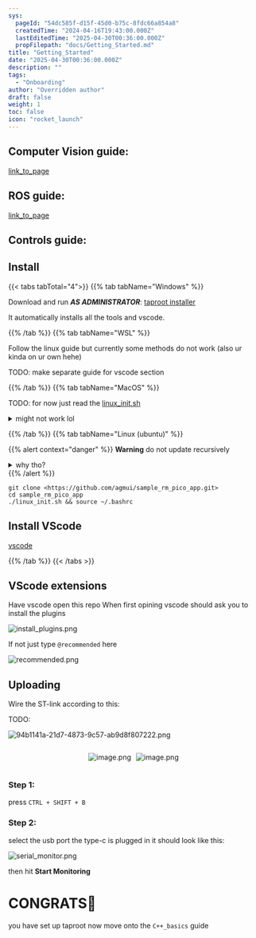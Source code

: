 ```yaml
---
sys:
  pageId: "54dc585f-d15f-45d0-b75c-8fdc66a854a8"
  createdTime: "2024-04-16T19:43:00.000Z"
  lastEditedTime: "2025-04-30T00:36:00.000Z"
  propFilepath: "docs/Getting_Started.md"
title: "Getting_Started"
date: "2025-04-30T00:36:00.000Z"
description: ""
tags:
  - "Onboarding"
author: "Overridden author"
draft: false
weight: 1
toc: false
icon: "rocket_launch"
---
```


## Computer Vision guide:

[link_to_page](86d45bc0-388b-4d26-8848-44f255f73d0e)

## ROS guide:

[link_to_page](3c76c1de-ec8f-46d6-8b0a-294005edc2d5)

## Controls guide:

## Install

{{< tabs tabTotal="4">}}
{{% tab tabName="Windows" %}}

Download and run _**AS ADMINISTRATOR**_: [taproot installer](https://github.com/Thornbots/TeachingFreshies/releases/tag/1.0)

It automatically installs all the tools and vscode.

{{% /tab %}}
{{% tab tabName="WSL" %}}

Follow the linux guide but currently some methods do not work (also ur kinda on ur own hehe)

TODO: make separate guide for vscode section

{{% /tab %}}
{{% tab tabName="MacOS" %}}

TODO: for now just read the [linux_init.sh](https://github.com/agmui/sample_rm_pico_app/blob/main/linux_init.sh)

<details>
<summary>might not work lol</summary>

`brew install libusb pkg-config`

Next install: [vscode](https://code.visualstudio.com/Download)

</details>

{{% /tab %}}
{{% tab tabName="Linux (ubuntu)" %}}

{{% alert context="danger" %}}
**Warning** do not update recursively
<details>
<summary>why tho?</summary>
There are some submodules that may go on for a while (like tinyusb) and I highly
recommend you don't need to get them.
If you want to see what submodules I update just look in `linux_init.sh`
</details>
{{% /alert %}}

```shell
git clone <https://github.com/agmui/sample_rm_pico_app.git>
cd sample_rm_pico_app
./linux_init.sh && source ~/.bashrc
```

## Install VScode

[vscode](https://code.visualstudio.com/Download)

{{% /tab %}}
{{< /tabs >}}

## VScode extensions

Have vscode open this repo
When first opining vscode should ask you to install the plugins

![install_plugins.png](https://prod-files-secure.s3.us-west-2.amazonaws.com/d518164a-d88e-44d1-a4ee-3adb3bd8bce0/89bd30f0-1825-4e77-867b-0a41ce370880/install_plugins.png?X-Amz-Algorithm=AWS4-HMAC-SHA256&X-Amz-Content-Sha256=UNSIGNED-PAYLOAD&X-Amz-Credential=ASIAZI2LB466S4VICT3G%2F20250813%2Fus-west-2%2Fs3%2Faws4_request&X-Amz-Date=20250813T034359Z&X-Amz-Expires=3600&X-Amz-Security-Token=IQoJb3JpZ2luX2VjENv%2F%2F%2F%2F%2F%2F%2F%2F%2F%2FwEaCXVzLXdlc3QtMiJGMEQCIGJjo17EnMpsCfaH18DgQUl6cr61nTe5OA2xgd1U2VNnAiBQrikYrXG2YWeNYh4X%2Fr8DObA9fH00CROdE6FhXxH3Air%2FAwgkEAAaDDYzNzQyMzE4MzgwNSIMwe2RFxh5YRdAu2xkKtwDa5s4HfVzbRMBYO7%2F%2FM8%2B%2BZ88FsN1jzwXy3qHmAAe%2Fkze6w4MZPFTsU3aP6L0ZQEcVJa0vIuyfFm6eo%2BtVBUrsEYtbNuVPlaTNCfwxBrxl1AZuXG4viSXC65vkS7zZ%2FUklbkenVDVLcgvZrsjSo05eKOsr7pd8U0Nm4XKnrzqaEuA8NjLaILHVue%2FUp0qXsmXjLgM1lfhXD0FfaBH14xT8sLIuDT2H7oBGJfYEGAf1Gcu3HrHnKYwVs8TF%2F3RWHM3zyyuouX6Utwe3yMWfYktY63aKcdcQcinq5KCTqlcSGvK9Kxh9J2YgkoMK%2F%2FXtI9O7yKIzG5dSrV7jaDVbVEx03Y97pWTqFwCfhGyU5nlDBpHTENC5NxoYKrfTQ8ueZopOEiEcICwWhVZvh00iKDsEsveUEu1Snzm%2FTchnKePafSv3UaSd%2F7qcxDP3C3BgEOnFNH4K8FJN9qIjGXaVJYk79UIjyRkri4enF6j1awW%2F1Oca0rMImRKt%2BBzQTqETZr7MjleGtKm5%2BcE2J5aZqX37dsmTmPuErUsl2wdx0%2B80%2FSJXSoltIB1Aua54UrX46nPh%2BVBvQqTf1ioMVfqtpkWNUJ5jMdXAS2f4w50xfN%2BKO96vmXCa8Lw8bnNDrkwiofwxAY6pgFo35cj%2BjALtDKyananYtdQLX2ghFH0ls5sFHk8Vw4xNADW2%2FXQkicD4HLYbpQTUZ8tYMwCOdX1h7yk7hbE4Pc2twm6TGN9igk1ond5C8hrkz%2BmG3BCiWLlHBCQXihTMDHw75QWvKCpbmavfu4F8uCAMg%2BcdBNzPbCWQvRVqHt4%2BkE6CCxLfZyhX6BxZ6k%2BIi78z317mhg9jmZRnwY0q7l40TJ3%2FU1E&X-Amz-Signature=c6ca2756a7d46e706a769548f01f7ff82d5eef79690b8f75bcc1e1c9ca8f4045&X-Amz-SignedHeaders=host&x-amz-checksum-mode=ENABLED&x-id=GetObject)

If not just type `@recommended` here  

![recommended.png](https://prod-files-secure.s3.us-west-2.amazonaws.com/d518164a-d88e-44d1-a4ee-3adb3bd8bce0/61e661e9-5d85-4dfc-be0d-8d2097a5e793/recommended.png?X-Amz-Algorithm=AWS4-HMAC-SHA256&X-Amz-Content-Sha256=UNSIGNED-PAYLOAD&X-Amz-Credential=ASIAZI2LB466S4VICT3G%2F20250813%2Fus-west-2%2Fs3%2Faws4_request&X-Amz-Date=20250813T034359Z&X-Amz-Expires=3600&X-Amz-Security-Token=IQoJb3JpZ2luX2VjENv%2F%2F%2F%2F%2F%2F%2F%2F%2F%2FwEaCXVzLXdlc3QtMiJGMEQCIGJjo17EnMpsCfaH18DgQUl6cr61nTe5OA2xgd1U2VNnAiBQrikYrXG2YWeNYh4X%2Fr8DObA9fH00CROdE6FhXxH3Air%2FAwgkEAAaDDYzNzQyMzE4MzgwNSIMwe2RFxh5YRdAu2xkKtwDa5s4HfVzbRMBYO7%2F%2FM8%2B%2BZ88FsN1jzwXy3qHmAAe%2Fkze6w4MZPFTsU3aP6L0ZQEcVJa0vIuyfFm6eo%2BtVBUrsEYtbNuVPlaTNCfwxBrxl1AZuXG4viSXC65vkS7zZ%2FUklbkenVDVLcgvZrsjSo05eKOsr7pd8U0Nm4XKnrzqaEuA8NjLaILHVue%2FUp0qXsmXjLgM1lfhXD0FfaBH14xT8sLIuDT2H7oBGJfYEGAf1Gcu3HrHnKYwVs8TF%2F3RWHM3zyyuouX6Utwe3yMWfYktY63aKcdcQcinq5KCTqlcSGvK9Kxh9J2YgkoMK%2F%2FXtI9O7yKIzG5dSrV7jaDVbVEx03Y97pWTqFwCfhGyU5nlDBpHTENC5NxoYKrfTQ8ueZopOEiEcICwWhVZvh00iKDsEsveUEu1Snzm%2FTchnKePafSv3UaSd%2F7qcxDP3C3BgEOnFNH4K8FJN9qIjGXaVJYk79UIjyRkri4enF6j1awW%2F1Oca0rMImRKt%2BBzQTqETZr7MjleGtKm5%2BcE2J5aZqX37dsmTmPuErUsl2wdx0%2B80%2FSJXSoltIB1Aua54UrX46nPh%2BVBvQqTf1ioMVfqtpkWNUJ5jMdXAS2f4w50xfN%2BKO96vmXCa8Lw8bnNDrkwiofwxAY6pgFo35cj%2BjALtDKyananYtdQLX2ghFH0ls5sFHk8Vw4xNADW2%2FXQkicD4HLYbpQTUZ8tYMwCOdX1h7yk7hbE4Pc2twm6TGN9igk1ond5C8hrkz%2BmG3BCiWLlHBCQXihTMDHw75QWvKCpbmavfu4F8uCAMg%2BcdBNzPbCWQvRVqHt4%2BkE6CCxLfZyhX6BxZ6k%2BIi78z317mhg9jmZRnwY0q7l40TJ3%2FU1E&X-Amz-Signature=322446ce1edbc7c69483d2950b00fdf15e4d5c2ec2c2c86c7a242da4e934bffc&X-Amz-SignedHeaders=host&x-amz-checksum-mode=ENABLED&x-id=GetObject)

## Uploading

Wire the ST-link according to this:

TODO:

![94b1141a-21d7-4873-9c57-ab9d8f807222.png](https://prod-files-secure.s3.us-west-2.amazonaws.com/d518164a-d88e-44d1-a4ee-3adb3bd8bce0/e5fad17d-ab82-4300-9f4c-505ab4b1202c/94b1141a-21d7-4873-9c57-ab9d8f807222.png?X-Amz-Algorithm=AWS4-HMAC-SHA256&X-Amz-Content-Sha256=UNSIGNED-PAYLOAD&X-Amz-Credential=ASIAZI2LB466S4VICT3G%2F20250813%2Fus-west-2%2Fs3%2Faws4_request&X-Amz-Date=20250813T034359Z&X-Amz-Expires=3600&X-Amz-Security-Token=IQoJb3JpZ2luX2VjENv%2F%2F%2F%2F%2F%2F%2F%2F%2F%2FwEaCXVzLXdlc3QtMiJGMEQCIGJjo17EnMpsCfaH18DgQUl6cr61nTe5OA2xgd1U2VNnAiBQrikYrXG2YWeNYh4X%2Fr8DObA9fH00CROdE6FhXxH3Air%2FAwgkEAAaDDYzNzQyMzE4MzgwNSIMwe2RFxh5YRdAu2xkKtwDa5s4HfVzbRMBYO7%2F%2FM8%2B%2BZ88FsN1jzwXy3qHmAAe%2Fkze6w4MZPFTsU3aP6L0ZQEcVJa0vIuyfFm6eo%2BtVBUrsEYtbNuVPlaTNCfwxBrxl1AZuXG4viSXC65vkS7zZ%2FUklbkenVDVLcgvZrsjSo05eKOsr7pd8U0Nm4XKnrzqaEuA8NjLaILHVue%2FUp0qXsmXjLgM1lfhXD0FfaBH14xT8sLIuDT2H7oBGJfYEGAf1Gcu3HrHnKYwVs8TF%2F3RWHM3zyyuouX6Utwe3yMWfYktY63aKcdcQcinq5KCTqlcSGvK9Kxh9J2YgkoMK%2F%2FXtI9O7yKIzG5dSrV7jaDVbVEx03Y97pWTqFwCfhGyU5nlDBpHTENC5NxoYKrfTQ8ueZopOEiEcICwWhVZvh00iKDsEsveUEu1Snzm%2FTchnKePafSv3UaSd%2F7qcxDP3C3BgEOnFNH4K8FJN9qIjGXaVJYk79UIjyRkri4enF6j1awW%2F1Oca0rMImRKt%2BBzQTqETZr7MjleGtKm5%2BcE2J5aZqX37dsmTmPuErUsl2wdx0%2B80%2FSJXSoltIB1Aua54UrX46nPh%2BVBvQqTf1ioMVfqtpkWNUJ5jMdXAS2f4w50xfN%2BKO96vmXCa8Lw8bnNDrkwiofwxAY6pgFo35cj%2BjALtDKyananYtdQLX2ghFH0ls5sFHk8Vw4xNADW2%2FXQkicD4HLYbpQTUZ8tYMwCOdX1h7yk7hbE4Pc2twm6TGN9igk1ond5C8hrkz%2BmG3BCiWLlHBCQXihTMDHw75QWvKCpbmavfu4F8uCAMg%2BcdBNzPbCWQvRVqHt4%2BkE6CCxLfZyhX6BxZ6k%2BIi78z317mhg9jmZRnwY0q7l40TJ3%2FU1E&X-Amz-Signature=2d5e38b11d73b7480deeb44d302690d9f4815f80a517e536f3c70faca137b0d3&X-Amz-SignedHeaders=host&x-amz-checksum-mode=ENABLED&x-id=GetObject)

<div style="display: flex;flex-direction: row; column-gap:10px; max-width: 630px;justify-content: center;">
<div>

![image.png](https://prod-files-secure.s3.us-west-2.amazonaws.com/d518164a-d88e-44d1-a4ee-3adb3bd8bce0/210ecb78-1116-4d7b-b9b7-2292f66fa2c2/image.png?X-Amz-Algorithm=AWS4-HMAC-SHA256&X-Amz-Content-Sha256=UNSIGNED-PAYLOAD&X-Amz-Credential=ASIAZI2LB46623OL5M5V%2F20250813%2Fus-west-2%2Fs3%2Faws4_request&X-Amz-Date=20250813T034403Z&X-Amz-Expires=3600&X-Amz-Security-Token=IQoJb3JpZ2luX2VjENv%2F%2F%2F%2F%2F%2F%2F%2F%2F%2FwEaCXVzLXdlc3QtMiJHMEUCIQDe9VYxaiA7APiGwDm57o4E8mHSmqI7XUOReqNMXG7MAQIgLrZUQyJIRlZ04CV2GUjR1h3kUT9blZLi1Uwal2JUD74q%2FwMIJBAAGgw2Mzc0MjMxODM4MDUiDOi9EKdyV3RyNWHd8yrcA%2BvUuipnoH%2BSDzMaNI4s81GbQQiIoOCzdF9DLwnLu4I%2FDC4%2FhfCxEg4Qi%2BFumfBHTCE3toBQqFKeOGdzixVz2XE2SUCuGHIeuEx%2F3G8hypQtI26SfAhcnKUn0oHiXRsKQUIBAP3ffElDfBsEnCvmZ7PslX%2FTNS3UXnwGJPBXYC9oKDhkVsNbrRn7PTfUDJbz%2Fx8g%2FAqQCpJ4WxGBInbsDF2FbkAEKRekoT%2FE1N3kcygFhDTDNvdWjgX3uSf0R7oaIihfZP6XV%2BHw0pwcL5shN9ibADSFvWrcd1Z0Rjkg0Z%2BFZdMlAvcPul48wCmTd2h1sE%2F80kShyYa23nEz6OcV1pP5RPPem%2F3fNL9tQhxW13G%2FovPLTh152fcrEDUWShe6bAFzJSqAMEVdwcQRvDlExo34XtUSN2OcYa%2FJNFeE%2F3mO9juNpDDiGxj7WXgBEv%2B89g%2F0r5mZRP777gO3yrmsB%2BwDA0ATFi5Sny4aS9PM%2FTJimzqDjeGOKXDoJsaaixTsDSAER1qQ4z6eT0L%2BN2DScX7fL9%2FgvrcBC613CzVu4Q73TPFRR6%2FU%2FfPglDXqVDfIjkiOS%2Fxg5EDNnn6a4DkHmzOS10S%2BblqgEQt3D0xri3nhjF1PGA9al5edxO%2FyMP%2BG8MQGOqUBSSSQVUHR7U8iQU6yRLj%2BZ4ORImyswxy93WWYIAwfsWgoyqLX2qQVn1K6lmxeiJWm8MhIDnz3XjA6smFj7SrEldm%2BgsLGRtAerIk8cSbs3Jb6cHGBWbgLh1Z5RbgEBaOy7WYl%2FkwCIakdyQWarOZBh5IhZwccnEdyqM%2BQPce8GYbH0G82wzuWy2M0n6XlqsjvycSR6fe%2BXHUtrOiPswSq7vn86iRx&X-Amz-Signature=c3214b5c020fd2b93269c89af4b338cdb4200b04d3eabeb07bb815f2b6adaa6a&X-Amz-SignedHeaders=host&x-amz-checksum-mode=ENABLED&x-id=GetObject)

</div>
<div>

![image.png](https://prod-files-secure.s3.us-west-2.amazonaws.com/d518164a-d88e-44d1-a4ee-3adb3bd8bce0/33a0fd0f-8ca6-4a86-8e09-26e95ded1fff/image.png?X-Amz-Algorithm=AWS4-HMAC-SHA256&X-Amz-Content-Sha256=UNSIGNED-PAYLOAD&X-Amz-Credential=ASIAZI2LB466VTIBLIUI%2F20250813%2Fus-west-2%2Fs3%2Faws4_request&X-Amz-Date=20250813T034403Z&X-Amz-Expires=3600&X-Amz-Security-Token=IQoJb3JpZ2luX2VjENv%2F%2F%2F%2F%2F%2F%2F%2F%2F%2FwEaCXVzLXdlc3QtMiJHMEUCIQDehQ0oBOGUUJTP6bg72meOJU5pbOXD8X%2FQp5OF4LidiwIgUbVdbhofFQML5%2Fu68RA4NEPpgS0h%2FMhlqXvwGzISb2cq%2FwMIJBAAGgw2Mzc0MjMxODM4MDUiDAdj9EppJzd9lyMNbSrcA4HC%2BN3NLjCG6Dj5iAKAnMZ0LLq%2BbIQYZwaWeZNfHqt9ZYMvcTfpxIOUOZGHgfe52Pkxp0e9t1D0D2ADwLKylgu%2BFc0K3FQso4UVEFPMXGvukV%2BjwfBzC20ZZNCWJlwUT%2BcypNAn64VRtHcEf85fTIoe8nRWfV3myjI14wekwtv%2F9iHzIwxdpN6yBwX91LW6a2mY%2FnAwPrwT0D6Vmd0wdkXYd4nZwxcWvovHvKaxcknuvirBydCwqmoyzICm2tHFPbrNYYfA5s7sxLXqHk2uY7unfJqo89lUzmUHaA4fR3CUk8p%2BG8zikD2Z7bwYoJGULXTTDa2kr%2Fb8xAxJYnXxX3UDQTG7GUScrY2QVjXLBgNa3ZaQT62tPEGBvaABL%2FHx4FHlcg6LOKPSxmV1vGxselVZg9dYLseMOVTlN8ySkFzkEYgNf4jf4a4qmMQS14yuQoJ4kPsT%2FjNcAy3088wdRtYu%2Bkci%2BukXiaEkxTDmW8Co1Iu1lA3JyvmeDXqAXWms7WdtJmyn9XDNAxN4NjX8nuCIsQnGI%2FCSBhkuyFRYndGvf89yvbNkGAlCL3uYrr%2FNo2gMT%2BAVeJ%2FYgFBnax9YXNYjkepv%2Bl2xLJh1V3wjw%2B38SXK660ai2uWXYb%2BeMIuH8MQGOqUBHktI8si7FwRSci3Xmy2w%2F2g6tj7g4jVZAS3ivTfApM%2BJGGoJFa9AeEzBUYZ%2FH%2BZn21AwiL1EcaJrf5c3tCZlfo3DWEbLLuzoJkVdDPyf4bZhLVe%2BqgRRbPibisArJpCYIfjsafOw0KAgg5iqR09BpZ4ps66I%2BInhK7oZDdGup9ssagCKPUDjsnocyuCKPBZsjSNfooL021op2%2FH1rR3%2FWB9pP7YP&X-Amz-Signature=d975f0b6587e91ad69d7afff5159724ff3839ca6ea33dd9ccb5b2dff9a38ce11&X-Amz-SignedHeaders=host&x-amz-checksum-mode=ENABLED&x-id=GetObject)

</div>
</div>

### Step 1:

press `CTRL + SHIFT + B`

### Step 2:

select the usb port the type-c is plugged in it should look like this:

![serial_monitor.png](https://prod-files-secure.s3.us-west-2.amazonaws.com/d518164a-d88e-44d1-a4ee-3adb3bd8bce0/f03f4774-05d4-4393-b6a0-d5efb6d315ab/serial_monitor.png?X-Amz-Algorithm=AWS4-HMAC-SHA256&X-Amz-Content-Sha256=UNSIGNED-PAYLOAD&X-Amz-Credential=ASIAZI2LB466S4VICT3G%2F20250813%2Fus-west-2%2Fs3%2Faws4_request&X-Amz-Date=20250813T034359Z&X-Amz-Expires=3600&X-Amz-Security-Token=IQoJb3JpZ2luX2VjENv%2F%2F%2F%2F%2F%2F%2F%2F%2F%2FwEaCXVzLXdlc3QtMiJGMEQCIGJjo17EnMpsCfaH18DgQUl6cr61nTe5OA2xgd1U2VNnAiBQrikYrXG2YWeNYh4X%2Fr8DObA9fH00CROdE6FhXxH3Air%2FAwgkEAAaDDYzNzQyMzE4MzgwNSIMwe2RFxh5YRdAu2xkKtwDa5s4HfVzbRMBYO7%2F%2FM8%2B%2BZ88FsN1jzwXy3qHmAAe%2Fkze6w4MZPFTsU3aP6L0ZQEcVJa0vIuyfFm6eo%2BtVBUrsEYtbNuVPlaTNCfwxBrxl1AZuXG4viSXC65vkS7zZ%2FUklbkenVDVLcgvZrsjSo05eKOsr7pd8U0Nm4XKnrzqaEuA8NjLaILHVue%2FUp0qXsmXjLgM1lfhXD0FfaBH14xT8sLIuDT2H7oBGJfYEGAf1Gcu3HrHnKYwVs8TF%2F3RWHM3zyyuouX6Utwe3yMWfYktY63aKcdcQcinq5KCTqlcSGvK9Kxh9J2YgkoMK%2F%2FXtI9O7yKIzG5dSrV7jaDVbVEx03Y97pWTqFwCfhGyU5nlDBpHTENC5NxoYKrfTQ8ueZopOEiEcICwWhVZvh00iKDsEsveUEu1Snzm%2FTchnKePafSv3UaSd%2F7qcxDP3C3BgEOnFNH4K8FJN9qIjGXaVJYk79UIjyRkri4enF6j1awW%2F1Oca0rMImRKt%2BBzQTqETZr7MjleGtKm5%2BcE2J5aZqX37dsmTmPuErUsl2wdx0%2B80%2FSJXSoltIB1Aua54UrX46nPh%2BVBvQqTf1ioMVfqtpkWNUJ5jMdXAS2f4w50xfN%2BKO96vmXCa8Lw8bnNDrkwiofwxAY6pgFo35cj%2BjALtDKyananYtdQLX2ghFH0ls5sFHk8Vw4xNADW2%2FXQkicD4HLYbpQTUZ8tYMwCOdX1h7yk7hbE4Pc2twm6TGN9igk1ond5C8hrkz%2BmG3BCiWLlHBCQXihTMDHw75QWvKCpbmavfu4F8uCAMg%2BcdBNzPbCWQvRVqHt4%2BkE6CCxLfZyhX6BxZ6k%2BIi78z317mhg9jmZRnwY0q7l40TJ3%2FU1E&X-Amz-Signature=77d4e2c574558964c5f17597e17cab5d6682b615eb889b83d7f70f57fb165065&X-Amz-SignedHeaders=host&x-amz-checksum-mode=ENABLED&x-id=GetObject)

then hit **Start Monitoring**

# CONGRATS🎉

you have set up taproot now move onto the `C++_basics` guide
